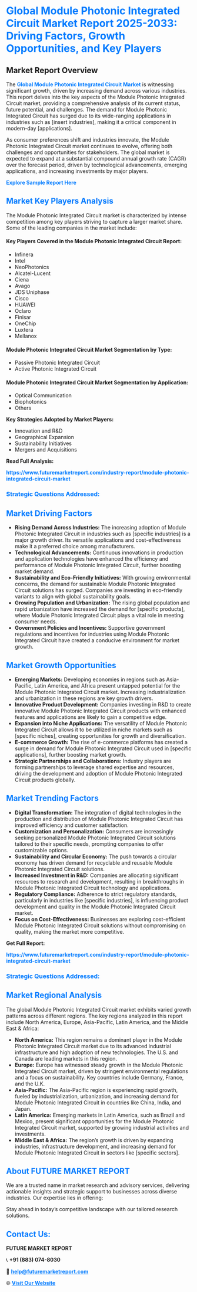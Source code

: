 <h1 style="color: #007BFF;">Global Module Photonic Integrated Circuit Market Report 2025-2033: Driving Factors, Growth Opportunities, and Key Players</h1>

<section id="overview">
<h2>Market Report Overview</h2>
<p>The <a href="https://www.futuremarketreport.com/industry-report/module-photonic-integrated-circuit-market" style="color: #007BFF; text-decoration: none;"><strong>Global Module Photonic Integrated Circuit Market</strong></a> is witnessing significant growth, driven by increasing demand across various industries. This report delves into the key aspects of the Module Photonic Integrated Circuit market, providing a comprehensive analysis of its current status, future potential, and challenges. The demand for Module Photonic Integrated Circuit has surged due to its wide-ranging applications in industries such as [insert industries], making it a critical component in modern-day [applications].</p>
<p>As consumer preferences shift and industries innovate, the Module Photonic Integrated Circuit market continues to evolve, offering both challenges and opportunities for stakeholders. The global market is expected to expand at a substantial compound annual growth rate (CAGR) over the forecast period, driven by technological advancements, emerging applications, and increasing investments by major players.</p>
</section>

<section id="overview">
<p><a href="https://www.futuremarketreport.com/request-sample/reportId=81741" style="color: #007BFF; text-decoration: none;"><strong>Explore Sample Report Here</strong></a></p>
</section>

<section id="key-players">
<h2 style="color: #007BFF;">Market Key Players Analysis</h2>
<p>The Module Photonic Integrated Circuit market is characterized by intense competition among key players striving to capture a larger market share. Some of the leading companies in the market include:</p>
<h4>Key Players Covered in the Module Photonic Integrated Circuit Report:</h4>
<ul><li>Infinera</li><li>Intel</li><li>NeoPhotonics</li><li>Alcatel-Lucent</li><li>Ciena</li><li>Avago</li><li>JDS Uniphase</li><li>Cisco</li><li>HUAWEI</li><li>Oclaro</li><li>Finisar</li><li>OneChip</li><li>Luxtera</li><li>Mellanox</li></ul>
<h4>Module Photonic Integrated Circuit Market Segmentation by Type:</h4>
<ul><li>Passive Photonic Integrated Circuit</li><li>Active Photonic Integrated Circuit</li></ul>

<h4>Module Photonic Integrated Circuit Market Segmentation by Application:</h4>
<ul><li>Optical Communication</li><li>Biophotonics</li><li>Others</li></ul>
<p><strong>Key Strategies Adopted by Market Players:</strong></p>
<ul>
<li>Innovation and R&D</li>
<li>Geographical Expansion</li>
<li>Sustainability Initiatives</li>
<li>Mergers and Acquisitions</li>
</ul>
</section>

<section>
<p><strong>Read Full Analysis: </strong></p><a href="https://www.futuremarketreport.com/industry-report/module-photonic-integrated-circuit-market" style="color: #007BFF; text-decoration: none;"><strong>https://www.futuremarketreport.com/industry-report/module-photonic-integrated-circuit-market</strong></a>
<h3 style="color: #007BFF;">Strategic Questions Addressed:</h3>
</section>

<section id="driving-factors">
<h2 style="color: #007BFF;">Market Driving Factors</h2>
<ul>
<li><strong>Rising Demand Across Industries:</strong> The increasing adoption of Module Photonic Integrated Circuit in industries such as [specific industries] is a major growth driver. Its versatile applications and cost-effectiveness make it a preferred choice among manufacturers.</li>
<li><strong>Technological Advancements:</strong> Continuous innovations in production and application technologies have enhanced the efficiency and performance of Module Photonic Integrated Circuit, further boosting market demand.</li>
<li><strong>Sustainability and Eco-Friendly Initiatives:</strong> With growing environmental concerns, the demand for sustainable Module Photonic Integrated Circuit solutions has surged. Companies are investing in eco-friendly variants to align with global sustainability goals.</li>
<li><strong>Growing Population and Urbanization:</strong> The rising global population and rapid urbanization have increased the demand for [specific products], where Module Photonic Integrated Circuit plays a vital role in meeting consumer needs.</li>
<li><strong>Government Policies and Incentives:</strong> Supportive government regulations and incentives for industries using Module Photonic Integrated Circuit have created a conducive environment for market growth.</li>
</ul>
</section>

<section id="growth-opportunities">
<h2 style="color: #007BFF;">Market Growth Opportunities</h2>
<ul>
<li><strong>Emerging Markets:</strong> Developing economies in regions such as Asia-Pacific, Latin America, and Africa present untapped potential for the Module Photonic Integrated Circuit market. Increasing industrialization and urbanization in these regions are key growth drivers.</li>
<li><strong>Innovative Product Development:</strong> Companies investing in R&D to create innovative Module Photonic Integrated Circuit products with enhanced features and applications are likely to gain a competitive edge.</li>
<li><strong>Expansion into Niche Applications:</strong> The versatility of Module Photonic Integrated Circuit allows it to be utilized in niche markets such as [specific niches], creating opportunities for growth and diversification.</li>
<li><strong>E-commerce Growth:</strong> The rise of e-commerce platforms has created a surge in demand for Module Photonic Integrated Circuit used in [specific applications], further boosting market growth.</li>
<li><strong>Strategic Partnerships and Collaborations:</strong> Industry players are forming partnerships to leverage shared expertise and resources, driving the development and adoption of Module Photonic Integrated Circuit products globally.</li>
</ul>
</section>

<section id="trending-factors">
<h2 style="color: #007BFF;">Market Trending Factors</h2>
<ul>
<li><strong>Digital Transformation:</strong> The integration of digital technologies in the production and distribution of Module Photonic Integrated Circuit has improved efficiency and customer satisfaction.</li>
<li><strong>Customization and Personalization:</strong> Consumers are increasingly seeking personalized Module Photonic Integrated Circuit solutions tailored to their specific needs, prompting companies to offer customizable options.</li>
<li><strong>Sustainability and Circular Economy:</strong> The push towards a circular economy has driven demand for recyclable and reusable Module Photonic Integrated Circuit solutions.</li>
<li><strong>Increased Investment in R&D:</strong> Companies are allocating significant resources to research and development, resulting in breakthroughs in Module Photonic Integrated Circuit technology and applications.</li>
<li><strong>Regulatory Compliance:</strong> Adherence to strict regulatory standards, particularly in industries like [specific industries], is influencing product development and quality in the Module Photonic Integrated Circuit market.</li>
<li><strong>Focus on Cost-Effectiveness:</strong> Businesses are exploring cost-efficient Module Photonic Integrated Circuit solutions without compromising on quality, making the market more competitive.</li>
</ul>
</section>

<section>
<p><strong>Get Full Report: </strong></p><a href="https://www.futuremarketreport.com/industry-report/module-photonic-integrated-circuit-market" style="color: #007BFF; text-decoration: none;"><strong>https://www.futuremarketreport.com/industry-report/module-photonic-integrated-circuit-market</strong></a>
<h3 style="color: #007BFF;">Strategic Questions Addressed:</h3>
</section>


<section id="regional-analysis">
<h2 style="color: #007BFF;">Market Regional Analysis</h2>
<p>The global Module Photonic Integrated Circuit market exhibits varied growth patterns across different regions. The key regions analyzed in this report include North America, Europe, Asia-Pacific, Latin America, and the Middle East & Africa:</p>
<ul>
<li><strong>North America:</strong> This region remains a dominant player in the Module Photonic Integrated Circuit market due to its advanced industrial infrastructure and high adoption of new technologies. The U.S. and Canada are leading markets in this region.</li>
<li><strong>Europe:</strong> Europe has witnessed steady growth in the Module Photonic Integrated Circuit market, driven by stringent environmental regulations and a focus on sustainability. Key countries include Germany, France, and the U.K.</li>
<li><strong>Asia-Pacific:</strong> The Asia-Pacific region is experiencing rapid growth, fueled by industrialization, urbanization, and increasing demand for Module Photonic Integrated Circuit in countries like China, India, and Japan.</li>
<li><strong>Latin America:</strong> Emerging markets in Latin America, such as Brazil and Mexico, present significant opportunities for the Module Photonic Integrated Circuit market, supported by growing industrial activities and investments.</li>
<li><strong>Middle East & Africa:</strong> The region’s growth is driven by expanding industries, infrastructure development, and increasing demand for Module Photonic Integrated Circuit in sectors like [specific sectors].</li>
</ul>
</section>

<footer>
<h2 style="color: #007BFF;">About FUTURE MARKET REPORT</h2>
<p>We are a trusted name in market research and advisory services, delivering actionable insights and strategic support to businesses across diverse industries. Our expertise lies in offering:</p>

<p>Stay ahead in today’s competitive landscape with our tailored research solutions.</p>

<h2 style="color: #007BFF;">Contact Us:</h2>
<p><strong>FUTURE MARKET REPORT</strong></p>
<p>📞 <strong>+91 (883) 074-8030</strong></p>
<p>📧 <strong><a href="mailto:help@futuremarketreport.com" style="color: #007BFF;">help@futuremarketreport.com</a></strong></p>
<p>🌐 <strong><a href="https://www.futuremarketreport.com/" style="color: #007BFF;">Visit Our Website</a></strong></p>
</footer>